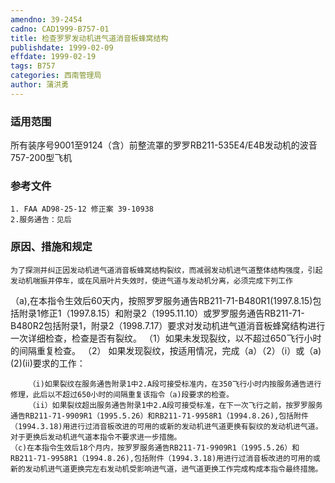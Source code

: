 ```yaml
---
amendno: 39-2454
cadno: CAD1999-B757-01
title: 检查罗罗发动机进气道消音板蜂窝结构
publishdate: 1999-02-09
effdate: 1999-02-19
tags: B757
categories: 西南管理局
author: 蒲洪勇
---
```


### 适用范围 
所有装序号9001至9124（含）前整流罩的罗罗RB211-535E4/E4B发动机的波音757-200型飞机

<!--more-->
### 参考文件
    1. FAA AD98-25-12 修正案 39-10938
    2.服务通告：见后

### 原因、措施和规定 
    为了探测并纠正因发动机进气道消音板蜂窝结构裂纹，而减弱发动机进气道整体结构强度，引起发动机喘振并停车，或在风扇叶片失效时，使进气道与发动机分离，必须完成下列工作 
   （a),在本指令生效后60天内，按照罗罗服务通告RB211-71-B480R1(1997.8.15)包括附录1修正1（1997.8.15）和附录2（1995.11.10）或罗罗服务通告RB211-71-B480R2包括附录1，附录2（1998.7.17）要求对发动机进气道消音板蜂窝结构进行一次详细检查，检查是否有裂纹。 
    （1）如果未发现裂纹，以不超过650飞行小时的间隔重复检查。 
（2）
如果发现裂纹，按适用情况，完成（a）（2）（i）或（a)(2)(ii)要求的工作： 

  
        （i)如果裂纹在服务通告附录1中2.A段可接受标准内，在350飞行小时内按服务通告进行修理，此后以不超过650小时的间隔重复该指令（a)段要求的检查。 
        （ii）如果裂纹超出服务通告附录1中2.A段可接受标准，在下一次飞行之前，按罗罗服务通告RB211-71-9909R1（1995.5.26）和RB211-71-9958R1（1994.8.26),包括附件（1994.3.18)用进行过消音板改进的可用的或新的发动机进气道更换有裂纹的发动机进气道。对于更换后发动机进气道本指令不要求进一步措施。 
    （c)在本指令生效后18个月内，按罗罗服务通告RB211-71-9909R1（1995.5.26）和RB211-71-9958R1（1994.8.26),包括附件（1994.3.18)用进行过消音板改进的可用的或新的发动机进气道更换完左右发动机受影响进气道，进气道更换工作完成构成本指令最终措施。

